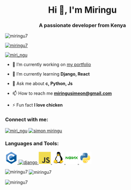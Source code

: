 <h1 align="center">Hi 👋, I'm Miringu</h1>
<h3 align="center">A passionate developer from Kenya</h3>

<p align="left"> <img src="https://komarev.com/ghpvc/?username=miringu7&label=Profile%20views&color=0e75b6&style=flat" alt="miringu7" /> </p>

<p align="left"> <a href="https://github.com/ryo-ma/github-profile-trophy"><img src="https://github-profile-trophy.vercel.app/?username=miringu7" alt="miringu7" /></a> </p>

<p align="left"> <a href="https://twitter.com/miri_ngu" target="blank"><img src="https://img.shields.io/twitter/follow/miri_ngu?logo=twitter&style=for-the-badge" alt="miri_ngu" /></a> </p>

- 🔭 I’m currently working on [my portfolio](https://github.com/Miringu7/personal_port)

- 🌱 I’m currently learning **Django, React**

- 💬 Ask me about **c, Python, Js**

- 📫 How to reach me **miringusimeon@gmail.com**

- ⚡ Fun fact **I love chicken**

<h3 align="left">Connect with me:</h3>
<p align="left">
<a href="https://twitter.com/miri_ngu" target="blank"><img align="center" src="https://raw.githubusercontent.com/rahuldkjain/github-profile-readme-generator/master/src/images/icons/Social/twitter.svg" alt="miri_ngu" height="30" width="40" /></a>
<a href="https://linkedin.com/in/simon miringu" target="blank"><img align="center" src="https://raw.githubusercontent.com/rahuldkjain/github-profile-readme-generator/master/src/images/icons/Social/linked-in-alt.svg" alt="simon miringu" height="30" width="40" /></a>
</p>

<h3 align="left">Languages and Tools:</h3>
<p align="left"> <a href="https://www.cprogramming.com/" target="_blank" rel="noreferrer"> <img src="https://raw.githubusercontent.com/devicons/devicon/master/icons/c/c-original.svg" alt="c" width="40" height="40"/> </a> <a href="https://www.djangoproject.com/" target="_blank" rel="noreferrer"> <img src="https://cdn.worldvectorlogo.com/logos/django.svg" alt="django" width="40" height="40"/> </a> <a href="https://developer.mozilla.org/en-US/docs/Web/JavaScript" target="_blank" rel="noreferrer"> <img src="https://raw.githubusercontent.com/devicons/devicon/master/icons/javascript/javascript-original.svg" alt="javascript" width="40" height="40"/> </a> <a href="https://www.linux.org/" target="_blank" rel="noreferrer"> <img src="https://raw.githubusercontent.com/devicons/devicon/master/icons/linux/linux-original.svg" alt="linux" width="40" height="40"/> </a> <a href="https://www.nginx.com" target="_blank" rel="noreferrer"> <img src="https://raw.githubusercontent.com/devicons/devicon/master/icons/nginx/nginx-original.svg" alt="nginx" width="40" height="40"/> </a> <a href="https://www.python.org" target="_blank" rel="noreferrer"> <img src="https://raw.githubusercontent.com/devicons/devicon/master/icons/python/python-original.svg" alt="python" width="40" height="40"/> </a> </p>

<p><img align="left" src="https://github-readme-stats.vercel.app/api/top-langs?username=miringu7&show_icons=true&locale=en&layout=compact" alt="miringu7" /></p>

<p>&nbsp;<img align="center" src="https://github-readme-stats.vercel.app/api?username=miringu7&show_icons=true&locale=en" alt="miringu7" /></p>

<p><img align="center" src="https://github-readme-streak-stats.herokuapp.com/?user=miringu7&" alt="miringu7" /></p>

